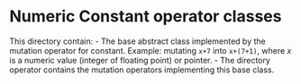 # Numeric Constant operator classes

This directory contain:
    - The base abstract class implemented by the mutation operator for constant. Example: mutating `x+7` into `x+(7+1)`, where _x_ is a numeric value (integer of floating point) or pointer. 
    - The directory operator contains the mutation operators implementing this base class.
